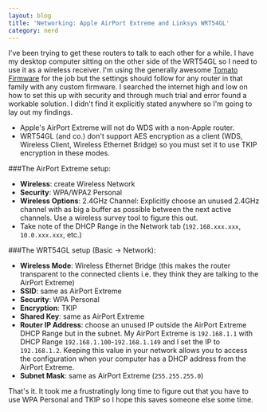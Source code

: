```yaml
---
layout: blog
title: 'Networking: Apple AirPort Extreme and Linksys WRT54GL'
category: nerd
---
```

I've been trying to get these routers to talk to each other for a while. I have my desktop computer sitting on the other side of the WRT54GL so I need to use it as a wireless receiver. I'm using the generally awesome [Tomato Firmware][1] for the job but the settings should follow for any router in that family with any custom firmware. I searched the internet high and low on how to set this up with security and through much trial and error found a workable solution. I didn't find it explicitly stated anywhere so I'm going to lay out my findings.

- Apple's AirPort Extreme will not do WDS with a non-Apple router.
- WRT54GL (and co.) don't support AES encryption as a client (WDS, Wireless Client, Wireless Ethernet Bridge) so you must set it to use TKIP encryption in these modes.



###The AirPort Extreme setup:
- **Wireless**: create Wireless Network
- **Security**: WPA/WPA2 Personal
- **Wireless Options**: 2.4GHz Channel: Explicitly choose an unused 2.4GHz channel with as big a buffer as possible between the next active channels. Use a wireless survey tool to figure this out.
- Take note of the DHCP Range in the Network tab (`192.168.xxx.xxx`, `10.0.xxx.xxx`, etc.)

###The WRT54GL setup (Basic -> Network):

- **Wireless Mode**: Wireless Ethernet Bridge (this makes the router transparent to the connected clients i.e. they think they are talking to the AirPort Extreme)
- **SSID**: same as AirPort Extreme
- **Security**: WPA Personal
- **Encryption**: TKIP
- **Shared Key**: same as AirPort Extreme
- **Router IP Address**: choose an unused IP outside the AirPort Extreme DHCP Range but in the subnet. My AirPort Extreme is `192.168.1.1` with DHCP Range `192.168.1.100`-`192.168.1.149` and I set the IP to `192.168.1.2`. Keeping this value in your network allows you to access the configuration when your computer has a DHCP address from the AirPort Extreme.
- **Subnet Mask**: same as AirPort Extreme (`255.255.255.0`)

That's it. It took me a frustratingly long time to figure out that you have to use WPA Personal and TKIP so I hope this saves someone else some time.

[1]: http://www.polarcloud.com/tomato